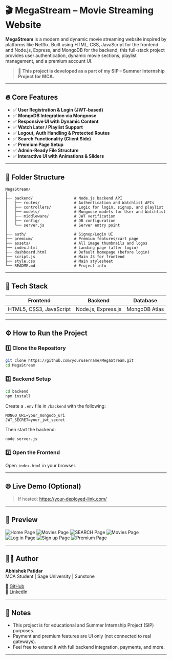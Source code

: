 # 🎬 MegaStream – Movie Streaming Website

**MegaStream** is a modern and dynamic movie streaming website inspired by platforms like Netflix. Built using HTML, CSS, JavaScript for the frontend and Node.js, Express, and MongoDB for the backend, this full-stack project provides user authentication, dynamic movie sections, playlist management, and a premium account UI.

> 📌 **This project is developed as a part of my SIP – Summer Internship Project for MCA.**

---

## 🔥 Core Features

- ✅ **User Registration & Login (JWT-based)**
- ✅ **MongoDB Integration via Mongoose**
- ✅ **Responsive UI with Dynamic Content**
- ✅ **Watch Later / Playlist Support**
- ✅ **Logout, Auth Handling & Protected Routes**
- ✅ **Search Functionality (Client Side)**
- ✅ **Premium Page Setup**
- ✅ **Admin-Ready File Structure**
- ✅ **Interactive UI with Animations & Sliders**

---

## 🧩 Folder Structure

```
MegaStream/
│
├── backend/                  # Node.js backend API
│   ├── routes/               # Authentication and Watchlist APIs
│   ├── controllers/          # Logic for login, signup, and playlist
│   ├── models/               # Mongoose models for User and Watchlist
│   ├── middleware/           # JWT verification
│   ├── config/               # DB configuration
│   └── server.js             # Server entry point
│
├── auth/                     # Signup/Login UI
├── premium/                  # Premium features/cart page
├── assets/                   # All image thumbnails and logos
├── index.html                # Landing page (after login)
├── dashboard.html            # Default homepage (before login)
├── script.js                 # Main JS for frontend
├── style.css                 # Main stylesheet
└── README.md                 # Project info
```


---

## 🧠 Tech Stack

| Frontend | Backend | Database |
|----------|---------|----------|
| HTML5, CSS3, JavaScript | Node.js, Express.js | MongoDB Atlas |

---

## ⚙️ How to Run the Project

### 1️⃣ Clone the Repository
```bash
git clone https://github.com/yourusername/MegaStream.git
cd MegaStream
```

### 2️⃣ Backend Setup
```bash
cd backend
npm install
```

Create a `.env` file in `/backend` with the following:
```env
MONGO_URI=your_mongodb_uri
JWT_SECRET=your_jwt_secret
```

Then start the backend:
```bash
node server.js
```

### 3️⃣ Open the Frontend
Open `index.html` in your browser.

---

## 🌐 Live Demo (Optional)
> If hosted:
https://your-deployed-link.com/

---

## 📸 Preview

![Home Page](assets/Thumbnail/1.png)
![Movies Page](assets/Thumbnail/2.png)
![SEARCH Page](assets/Thumbnail/4.png)
![Movies Page](assets/Thumbnail/3.png)
![Log in Page](assets/Thumbnail/6.png)
![Sign up Page](assets/Thumbnail/7.png)
![Premium Page](assets/Thumbnail/5.png)



---

## 👨‍💻 Author

**Abhishek Patidar**  
MCA Student | Sage University  | Sunstone

🔗 [GitHub](https://github.com/abhishekpatidar)  
🔗 [LinkedIn](https://linkedin.com/in/abhishekpatidar997)

---

## 📌 Notes

- This project is for educational and Summer Internship Project (SIP) purposes.
- Payment and premium features are UI only (not connected to real gateways).
- Feel free to extend it with full backend integration, payments, and more.

---

